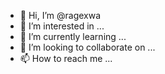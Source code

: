 - 👋 Hi, I’m @ragexwa
- 👀 I’m interested in ...
- 🌱 I’m currently learning ...
- 💞️ I’m looking to collaborate on ...
- 📫 How to reach me ...

<!---
ragexwa/ragexwa is a ✨ special ✨ repository because its `README.md` (this file) appears on your GitHub profile.
You can click the Preview link to take a look at your changes.
--->
